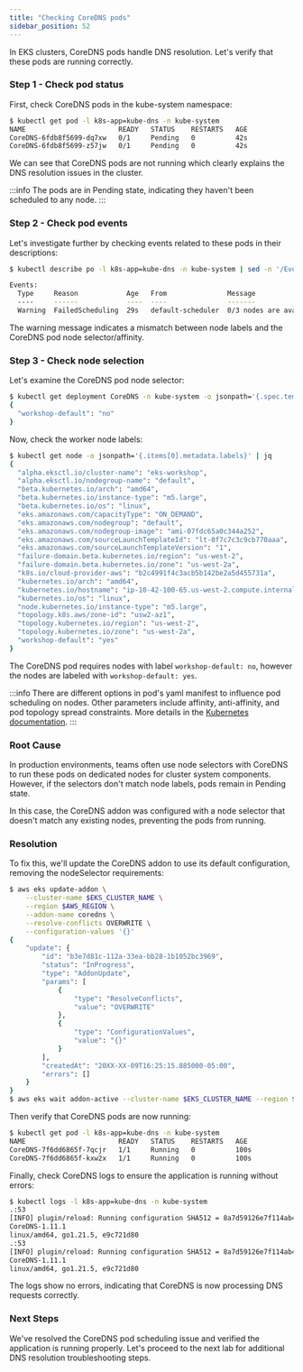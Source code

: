 ```yaml
---
title: "Checking CoreDNS pods"
sidebar_position: 52
---
```


In EKS clusters, CoreDNS pods handle DNS resolution. Let's verify that these pods are running correctly.

### Step 1 - Check pod status

First, check CoreDNS pods in the kube-system namespace:

```bash timeout=30
$ kubectl get pod -l k8s-app=kube-dns -n kube-system
NAME                       READY   STATUS    RESTARTS   AGE
CoreDNS-6fdb8f5699-dq7xw   0/1     Pending   0          42s
CoreDNS-6fdb8f5699-z57jw   0/1     Pending   0          42s
```

We can see that CoreDNS pods are not running which clearly explains the DNS resolution issues in the cluster.

:::info
The pods are in Pending state, indicating they haven't been scheduled to any node. 
:::

### Step 2 - Check pod events

Let's investigate further by checking events related to these pods in their descriptions:

```bash timeout=30
$ kubectl describe po -l k8s-app=kube-dns -n kube-system | sed -n '/Events:/,/^$/p'

Events:
  Type     Reason            Age   From               Message
  ----     ------            ----  ----               -------
  Warning  FailedScheduling  29s   default-scheduler  0/3 nodes are available: 3 node(s) didn't match Pod's node affinity/selector. preemption: 0/3 nodes are available: 3 Preemption is not helpful for scheduling.
```

The warning message indicates a mismatch between node labels and the CoreDNS pod node selector/affinity.

### Step 3 - Check node selection

Let's examine the CoreDNS pod node selector:

```bash timeout=30
$ kubectl get deployment CoreDNS -n kube-system -o jsonpath='{.spec.template.spec.nodeSelector}' | jq
{
  "workshop-default": "no"
}
```

Now, check the worker node labels:

```bash timeout=30
$ kubectl get node -o jsonpath='{.items[0].metadata.labels}' | jq
{
  "alpha.eksctl.io/cluster-name": "eks-workshop",
  "alpha.eksctl.io/nodegroup-name": "default",
  "beta.kubernetes.io/arch": "amd64",
  "beta.kubernetes.io/instance-type": "m5.large",
  "beta.kubernetes.io/os": "linux",
  "eks.amazonaws.com/capacityType": "ON_DEMAND",
  "eks.amazonaws.com/nodegroup": "default",
  "eks.amazonaws.com/nodegroup-image": "ami-07fdc65a0c344a252",
  "eks.amazonaws.com/sourceLaunchTemplateId": "lt-0f7c7c3c9cb770aaa",
  "eks.amazonaws.com/sourceLaunchTemplateVersion": "1",
  "failure-domain.beta.kubernetes.io/region": "us-west-2",
  "failure-domain.beta.kubernetes.io/zone": "us-west-2a",
  "k8s.io/cloud-provider-aws": "b2c4991f4c3acb5b142be2a5d455731a",
  "kubernetes.io/arch": "amd64",
  "kubernetes.io/hostname": "ip-10-42-100-65.us-west-2.compute.internal",
  "kubernetes.io/os": "linux",
  "node.kubernetes.io/instance-type": "m5.large",
  "topology.k8s.aws/zone-id": "usw2-az1",
  "topology.kubernetes.io/region": "us-west-2",
  "topology.kubernetes.io/zone": "us-west-2a",
  "workshop-default": "yes"
}
```

The CoreDNS pod requires nodes with label `workshop-default: no`, however the nodes are labeled with `workshop-default: yes`.

:::info
There are different options in pod's yaml manifest to influence pod scheduling on nodes. Other parameters include affinity, anti-affinity, and pod topology spread constraints. More details in the [Kubernetes documentation](https://kubernetes.io/docs/concepts/scheduling-eviction/assign-pod-node/).
:::

### Root Cause

In production environments, teams often use node selectors with CoreDNS to run these pods on dedicated nodes for cluster system components. However, if the selectors don't match node labels, pods remain in Pending state.

In this case, the CoreDNS addon was configured with a node selector that doesn't match any existing nodes, preventing the pods from running.

### Resolution

To fix this, we'll update the CoreDNS addon to use its default configuration, removing the nodeSelector requirements:

```bash timeout=180
$ aws eks update-addon \
    --cluster-name $EKS_CLUSTER_NAME \
    --region $AWS_REGION \
    --addon-name coredns \
    --resolve-conflicts OVERWRITE \
    --configuration-values '{}'
{
    "update": {
        "id": "b3e7d81c-112a-33ea-bb28-1b1052bc3969",
        "status": "InProgress",
        "type": "AddonUpdate",
        "params": [
            {
                "type": "ResolveConflicts",
                "value": "OVERWRITE"
            },
            {
                "type": "ConfigurationValues",
                "value": "{}"
            }
        ],
        "createdAt": "20XX-XX-09T16:25:15.885000-05:00",
        "errors": []
    }
}
$ aws eks wait addon-active --cluster-name $EKS_CLUSTER_NAME --region $AWS_REGION  --addon-name coredns
```

Then verify that CoreDNS pods are now running:

```bash timeout=30
$ kubectl get pod -l k8s-app=kube-dns -n kube-system
NAME                       READY   STATUS    RESTARTS   AGE
CoreDNS-7f6dd6865f-7qcjr   1/1     Running   0          100s
CoreDNS-7f6dd6865f-kxw2x   1/1     Running   0          100s
```

Finally, check CoreDNS logs to ensure the application is running without errors:

```bash timeout=30
$ kubectl logs -l k8s-app=kube-dns -n kube-system
.:53
[INFO] plugin/reload: Running configuration SHA512 = 8a7d59126e7f114ab49c6d2613be93d8ef7d408af8ee61a710210843dc409f03133727e38f64469d9bb180f396c84ebf48a42bde3b3769730865ca9df5eb281c
CoreDNS-1.11.1
linux/amd64, go1.21.5, e9c721d80
.:53
[INFO] plugin/reload: Running configuration SHA512 = 8a7d59126e7f114ab49c6d2613be93d8ef7d408af8ee61a710210843dc409f03133727e38f64469d9bb180f396c84ebf48a42bde3b3769730865ca9df5eb281c
CoreDNS-1.11.1
linux/amd64, go1.21.5, e9c721d80
```

The logs show no errors, indicating that CoreDNS is now processing DNS requests correctly.

### Next Steps

We've resolved the CoreDNS pod scheduling issue and verified the application is running properly. Let's proceed to the next lab for additional DNS resolution troubleshooting steps.
